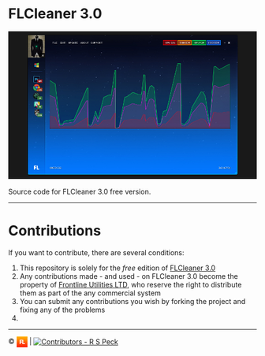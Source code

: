 # FLCleaner 3.0

![FLCleaner 3.0][flcleaner]

Source code for FLCleaner 3.0 free version.

---

# Contributions

If you want to contribute, there are several conditions:

1. This repository is solely for the *free* edition of [FLCleaner 3.0][flcleaner.com]
2. Any contributions made - and used - on FLCleaner 3.0 become the property of [Frontline Utilities LTD][flutils], who reserve the right to distribute them as part of the any commercial system
3. You can submit any contributions you wish by forking the project and fixing any of the problems
4.

---

:copyright: <a href="http://www.frontlineutilities.co.uk" align="absmiddle"><img src="3.0/readme/fl.jpg" height="22" align="absmiddle" title="Frontline Utilities LTD"  /></a> | <a href="http://stackoverflow.com/users/1143732/richard-peck?tab=profile" align="absmiddle" ><img src="https://avatars0.githubusercontent.com/u/1104431" height="22" align="absmiddle" title="Contributors - R S Peck" /></a>



<!-- ################################### -->
<!-- ################################### -->

<!-- Images -->
[fl]:        3.0/readme/fl.jpg
[flcleaner]: 3.0/readme/main.jpg

<!-- Links -->
[flutils]:        http://www.frontlineutilities.co.uk
[flcleaner.com]:  https://www.flcleaner.com

<!-- ################################### -->
<!-- ################################### -->

